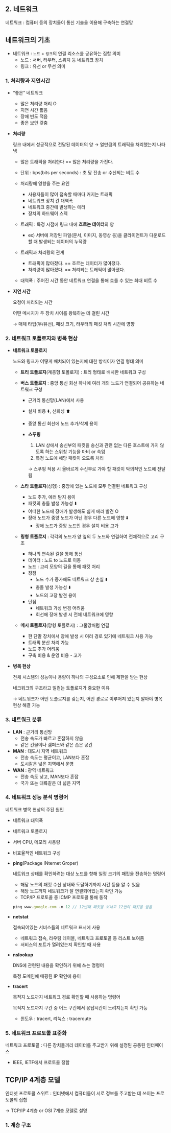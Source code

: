 ## 2. 네트워크

네트워크 : 컴퓨터 등의 장치들이 통신 기술을 이용해 구축하는 연결망

## 네트워크의 기초

- 네트워크 : `노드` + `링크`의 연결 리소스를 공유하는 집합 의미
    - 노드 : 서버, 라우터, 스위치 등 네트워크 장치
    - 링크 : 유선 or 무선 의미

### 1. 처리량과 지연시간

- “좋은” 네트워크
    - 많은 처리량 처리 O
    - 지연 시간 짧음
    - 장애 빈도 적음
    - 좋은 보안 갖춤

- **처리량**
    
    링크 내에서 성공적으로 전달된 데이터의 양 → 얼만큼의 트래픽을 처리했는지 나타냄
    
    - 많은 트래픽을 처리한다 == 많은 처리량을 가진다.
    - 단위 : bps(bits per seconds) : 초 당 전송 or 수신되는 비트 수
    
    - 처리량에 영향을 주는 요인
        - 사용자들이 많이 접속할 때마다 커지는 트래픽
        - 네트워크 장치 간 대역폭
        - 네트워크 중간에 발생하는 에러
        - 장치의 하드웨어 스펙
    
    - 트래픽 : 특정 시점에 링크 내에 **흐르는 데이터**의 양
        - ex) 서버에 저장된 파일(문서, 이미지, 동영상 등)을 클라이언트가 다운로드할 때 발생되는 데이터의 누적량
    
    - 트래픽과 처리량의 관계
        - 트래픽이 많아졌다. == 흐르는 데이터가 많아졌다.
        - 처리량이 많아졌다. == 처리되는 트래픽이 많아졌다.
    
    - 대역폭 : 주어진 시간 동안 네트워크 연결을 통해 흐를 수 있는 최대 비트 수
    
- **지연 시간**
    
    요청이 처리되는 시간
    
    어떤 메시지가 두 장치 사이를 왕복하는 데 걸린 시간
    
    → 매체 타입(무/유선), 패킷 크기, 라우터의 패킷 처리 시간에 영향
    

### 2. 네트워크 토폴로지와 병목 현상

- **네트워크 토폴로지**
    
    노드와 링크가 어떻게 배치되어 있는지에 대한 방식이자 연결 형태 의미
    
    - **트리 토폴로지**(계층형 토폴로지) : 트리 형태로 배치한 네트워크 구성
    - **버스 토폴로지** : 중앙 통신 회선 하나에 여러 개의 노드가 연결되어 공유하는 네트워크 구성
        - 근거리 통신망(LAN)에서 사용
        - 설치 비용 ⬇️, 신뢰성 ⬆️
        - 중앙 통신 회선에 노드 추가/삭제 용이
        - **스푸핑**
            1. LAN 상에서 송신부의 패킷을 송신과 관련 없는 다른 호스트에 가지 않도록 하는 스위칭 기능을 마비 or 속임
            2. 특정 노드에 해당 패킷이 오도록 처리
            
            → 스푸핑 적용 시 올바르게 수신부로 가야 할 패킷이 악의적인 노드에 전달됨
            
    - **스타 토폴로지**(성형) : 중앙에 있는 노드에 모두 연결된 네트워크 구성
        - 노드 추가, 에러 탐지 용이
        - 패킷의 충돌 발생 가능성 ⬇️
        - 어떠한 노드에 장애가 발생해도 쉽게 에러 발견 O
        - 장애 노드가 중앙 노드가 아닌 경우 다른 노드에 영향 ⬇️
            - 장애 노드가 중앙 노드인 경우 설치 비용 고가
    - **링형 토폴로지** : 각각의 노드가 양 옆의 두 노드와 연결하여 전체적으로 고리 구조
        - 하나의 연속된 길을 통해 통신
        - 데이터 : 노드 to 노드로 이동
        - 노드 : 고리 모양의 길을 통해 패킷 처리
        - 장점
            - 노드 수가 증가해도 네트워크 상 손실 ⬇️
            - 충돌 발생 가능성 ⬇️
            - 노드의 고장 발견 용이
        - 단점
            - 네트워크 가성 변경 어려움
            - 회선에 장애 발생 시 전체 네트워크에 영향
    - **메시 토폴로지**(망형 토폴로지) : 그물망처럼 연결
        - 한 단말 장치에서 장애 발생 시 여러 경로 있기에 네트워크 사용 가능
        - 트래픽 분산 처리 가능
        - 노드 추가 어려움
        - 구축 비용 & 운영 비용 - 고가
    
- **병목 현상**
    
    전체 시스템의 성능이나 용량이 하나의 구성요소로 인해 제한을 받는 현상
    
    네크워크의 구조라고 일컫는 토폴로지가 중요한 이유
    
    → 네트워크가 어떤 토폴로지를 갖는지, 어떤 경로로 이루어져 있는지 알아야 병목 현상 해결 가능
    

### 3. 네트워크 분류

- **LAN** : 근거리 통신망
    - 전송 속도가 빠르고 혼잡하지 않음
    - 같은 건물이나 캠퍼스와 같은 좁은 공간
- **MAN** : 대도시 지역 네트워크
    - 전송 속도는 평균이고, LAN보다 혼잡
    - 도시같은 넓은 지역에서 운영
- **WAN** : 광역 네트워크
    - 전송 속도 낮고, MAN보다 혼잡
    - 국가 또는 대륙같은 더 넓은 지역
    

### 4. 네트워크 성능 분석 명령어

네트워크 병목 현상의 주된 원인

- 네트워크 대역폭
- 네트워크 토폴로지
- 서버 CPU, 메모리 사용량
- 비효율적인 네트워크 구성

- **ping**(Package INternet Groper)
    
    네트워크 상태를 확인하려는 대상 노드를 향해 일정 크기의 패킷을 전송하는 명령어
    
    - 해당 노드의 패킷 수신 상태와 도달하기까지 시간 등을 알 수 있음
    - 해당 노드까지 네트워크가 잘 연결되어있는지 확인 가능
    - TCP/IP 프로토콜 중 ICMP 프로토콜 통해 동작
    
    ```jsx
    ping www.google.com -n 12 // 12번째 패킷을 보내고 12번의 패킷을 받음
    ```
    

- **netstat**
    
    접속되어있는 서비스들의 네트워크 표시에 사용
    
    - 네트워크 접속, 라우팅 테이블, 네트워크 프로토콜 등 리스트 보여줌
    - 서비스의 포트가 열려있는지 확인할 때 사용

- **nslookup**
    
    DNS에 관련된 내용을 확인하기 위해 쓰는 명령어
    
    특정 도메인에 매핑된 IP 확인에 용이
    
- **tracert**
    
    목적지 노드까지 네트워크 경로 확인할 때 사용하는 명령어
    
    목적지 노드까지 구간 중 어느 구간에서 응답시간이 느려지는지 확인 가능
    
    - 윈도우 : tracert, 리눅스 : traceroute

### 5. 네트워크 프로토콜 표준화

네트워크 프로토콜 : 다른 장치들끼리 데이터를 주고받기 위해 설정된 공통된 인터페이스

- IEEE, IETF에서 프로토콜 정함

## TCP/IP 4계층 모델

인터넷 프로토콜 스위트 : 인터넷에서 컴퓨터들이 서로 정보를 주고받는 데 쓰이는 프로토콜의 집합

→ TCP/IP 4계층 or OSI 7계층 모델로 설명

### 1. 계층 구조

